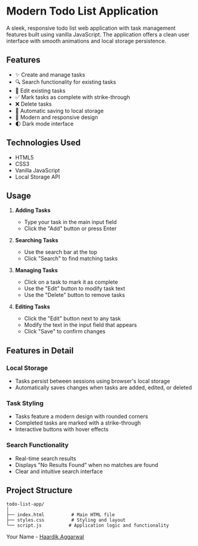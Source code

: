 # Modern Todo List Application

A sleek, responsive todo list web application with task management features built using vanilla JavaScript. The application offers a clean user interface with smooth animations and local storage persistence.

## Features

- ✨ Create and manage tasks
- 🔍 Search functionality for existing tasks
- 📝 Edit existing tasks
- ✅ Mark tasks as complete with strike-through
- ❌ Delete tasks
- 💾 Automatic saving to local storage
- 🎨 Modern and responsive design
- 🌓 Dark mode interface

## Technologies Used

- HTML5
- CSS3
- Vanilla JavaScript
- Local Storage API

## Usage

1. **Adding Tasks**
   - Type your task in the main input field
   - Click the "Add" button or press Enter

2. **Searching Tasks**
   - Use the search bar at the top
   - Click "Search" to find matching tasks

3. **Managing Tasks**
   - Click on a task to mark it as complete
   - Use the "Edit" button to modify task text
   - Use the "Delete" button to remove tasks

4. **Editing Tasks**
   - Click the "Edit" button next to any task
   - Modify the text in the input field that appears
   - Click "Save" to confirm changes

## Features in Detail

### Local Storage
- Tasks persist between sessions using browser's local storage
- Automatically saves changes when tasks are added, edited, or deleted

### Task Styling
- Tasks feature a modern design with rounded corners
- Completed tasks are marked with a strike-through
- Interactive buttons with hover effects

### Search Functionality
- Real-time search results
- Displays "No Results Found" when no matches are found
- Clear and intuitive search interface

## Project Structure

```
todo-list-app/
│
├── index.html          # Main HTML file
├── styles.css          # Styling and layout
└── script.js          # Application logic and functionality
```

Your Name - [Haardik Aggarwal](https://github.com/barcode8)